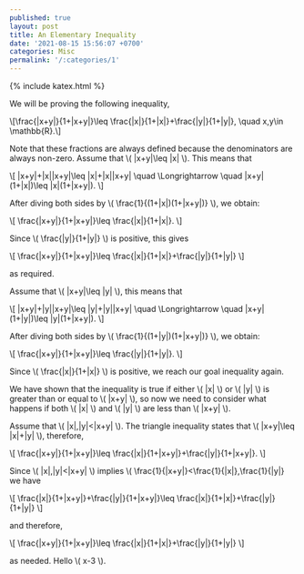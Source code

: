 ```yaml
---
published: true
layout: post
title: An Elementary Inequality
date: '2021-08-15 15:56:07 +0700'
categories: Misc
permalink: '/:categories/1'
---
```

{% include katex.html %}

We will be proving the following inequality,

\\[\frac{|x+y|}{1+|x+y|}\leq \frac{|x|}{1+|x|}+\frac{|y|}{1+|y|}, \quad x,y\in \mathbb{R}.\\]

Note that these fractions are always defined because the denominators are always non-zero. Assume that \\( |x+y|\leq |x| \\). This means that

\\[ |x+y|+|x||x+y|\leq |x|+|x||x+y| \quad \Longrightarrow \quad |x+y|(1+|x|)\leq |x|(1+|x+y|). \\]

After diving both sides by \\( \frac{1}{(1+|x|)(1+|x+y|)} \\), we obtain:

\\[ \frac{|x+y|}{1+|x+y|}\leq \frac{|x|}{1+|x|}. \\]

Since \\( \frac{|y|}{1+|y|} \\) is positive, this gives

\\[ \frac{|x+y|}{1+|x+y|}\leq \frac{|x|}{1+|x|}+\frac{|y|}{1+|y|} \\]

as required.

Assume that \\( |x+y|\leq |y| \\), this means that

\\[ |x+y|+|y||x+y|\leq |y|+|y||x+y| \quad \Longrightarrow \quad |x+y|(1+|y|)\leq |y|(1+|x+y|). \\]

After diving both sides by \\( \frac{1}{(1+|y|)(1+|x+y|)} \\), we obtain:

\\[ \frac{|x+y|}{1+|x+y|}\leq \frac{|y|}{1+|y|}. \\]

Since \\( \frac{|x|}{1+|x|} \\) is positive, we reach our goal inequality again.

We have shown that the inequality is true if either \\( |x| \\) or \\( |y| \\) is greater than or equal to \\( |x+y| \\), so now we need to consider what happens if both \\( |x| \\) and \\( |y| \\) are less than \\( |x+y| \\).

Assume that \\( |x|,|y|<|x+y| \\). The triangle inequality states that \\( |x+y|\leq |x|+|y| \\), therefore,

\\[ \frac{|x+y|}{1+|x+y|}\leq \frac{|x|}{1+|x+y|}+\frac{|y|}{1+|x+y|}. \\]

Since \\( |x|,|y|<|x+y| \\) implies \\( \frac{1}{|x+y|}<\frac{1}{|x|},\frac{1}{|y|} we have

\\[ \frac{|x|}{1+|x+y|}+\frac{|y|}{1+|x+y|}\leq \frac{|x|}{1+|x|}+\frac{|y|}{1+|y|} \\]

and therefore, 

\\[ \frac{|x+y|}{1+|x+y|}\leq \frac{|x|}{1+|x|}+\frac{|y|}{1+|y|} \\]

as needed. Hello \\( x-3 \\).

